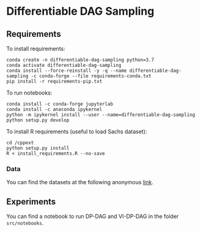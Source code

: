 # Differentiable DAG Sampling

## Requirements

To install requirements:

```
conda create -n differentiable-dag-sampling python=3.7
conda activate differentiable-dag-sampling
conda install --force-reinstall -y -q --name differentiable-dag-sampling -c conda-forge --file requirements-conda.txt
pip install -r requirements-pip.txt
```

To run notebooks:
```
conda install -c conda-forge jupyterlab
conda install -c anaconda ipykernel
python -m ipykernel install --user --name=differentiable-dag-sampling
python setup.py develop
```

To install R requirements (useful to load Sachs dataset):
```
cd /cppext
python setup.py install
R < install_requirements.R --no-save
```

### Data

You can find the datasets at the following anonymous [link](https://ln5.sync.com/dl/b442986b0#5xpiy2n2-q9j87qze-kydrb7wn-xgqjiw2c).

## Experiments

You can find a notebook to run DP-DAG and VI-DP-DAG in the folder `src/notebooks`.
